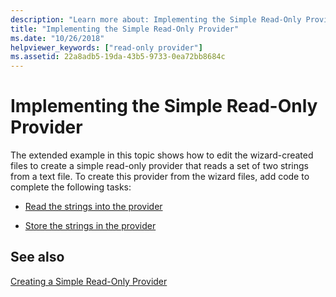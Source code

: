 ```yaml
---
description: "Learn more about: Implementing the Simple Read-Only Provider"
title: "Implementing the Simple Read-Only Provider"
ms.date: "10/26/2018"
helpviewer_keywords: ["read-only provider"]
ms.assetid: 22a8adb5-19da-43b5-9733-0ea72bb8684c
---
```

# Implementing the Simple Read-Only Provider

The extended example in this topic shows how to edit the wizard-created files to create a simple read-only provider that reads a set of two strings from a text file. To create this provider from the wizard files, add code to complete the following tasks:

- [Read the strings into the provider](../../data/oledb/reading-strings-into-the-ole-db-provider.md)

- [Store the strings in the provider](../../data/oledb/storing-strings-in-the-ole-db-provider.md)

## See also

[Creating a Simple Read-Only Provider](../../data/oledb/creating-a-simple-read-only-provider.md)<br/>
